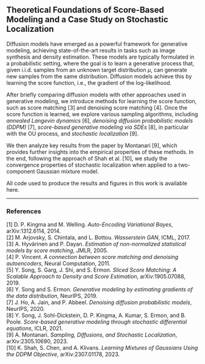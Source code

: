 ## Theoretical Foundations of Score-Based Modeling and a Case Study on Stochastic Localization

Diffusion models have emerged as a powerful framework for generative modeling, achieving state-of-the-art results in tasks such as image synthesis and density estimation. These models are typically formulated in a probabilistic setting, where the goal is to learn a generative process that, given i.i.d. samples from an unknown target distribution $\mu$, can generate new samples from the same distribution. Diffusion models achieve this by learning the score function, i.e., the gradient of the log-likelihood.

After briefly comparing diffusion models with other approaches used in generative modeling, we introduce methods for learning the score function, such as score matching [3] and denoising score matching [4]. Once the score function is learned, we explore various sampling algorithms, including *annealed Langevin dynamics* [6], *denoising diffusion probabilistic models (DDPM)* [7], *score-based generative modeling via SDEs* [8], in particular with the OU process, and *stochastic localization* [9].

We then analyze key results from the paper by Montanari [9], which provides further insights into the empirical properties of these methods. In the end, following the approach of Shah et al. [10], we study the convergence properties of stochastic localization when applied to a two-component Gaussian mixture model.

All code used to produce the results and figures in this work is available here.

---

### References

[1] D. P. Kingma and M. Welling. *Auto-Encoding Variational Bayes*, arXiv:1312.6114, 2014.  
[2] M. Arjovsky, S. Chintala, and L. Bottou. *Wasserstein GAN*, ICML, 2017.  
[3] A. Hyvärinen and P. Dayan. *Estimation of non-normalized statistical models by score matching*, JMLR, 2005.  
[4] P. Vincent. *A connection between score matching and denoising autoencoders*, Neural Computation, 2011.  
[5] Y. Song, S. Garg, J. Shi, and S. Ermon. *Sliced Score Matching: A Scalable Approach to Density and Score Estimation*, arXiv:1905.07088, 2019.  
[6] Y. Song and S. Ermon. *Generative modeling by estimating gradients of the data distribution*, NeurIPS, 2019.  
[7] J. Ho, A. Jain, and P. Abbeel. *Denoising diffusion probabilistic models*, NeurIPS, 2020.  
[8] Y. Song, J. Sohl-Dickstein, D. P. Kingma, A. Kumar, S. Ermon, and B. Poole. *Score-based generative modeling through stochastic differential equations*, ICLR, 2021.  
[9] A. Montanari. *Sampling, Diffusions, and Stochastic Localization*, arXiv:2305.10690, 2023.  
[10] K. Shah, S. Chen, and A. Klivans. *Learning Mixtures of Gaussians Using the DDPM Objective*, arXiv:2307.01178, 2023.

